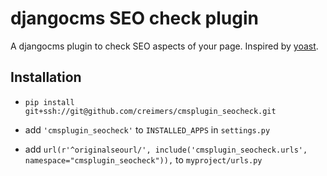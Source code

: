 <!--[![Latest Version](https://pypip.in/version/cmsplugin_seocheck/badge.svg)](https://pypi.python.org/pypi/cmsplugin-seocheck/)-->
<!--[![Supported Python versions](https://pypip.in/py_versions/cmsplugin_seocheck/badge.svg)](https://pypi.python.org/pypi/cmsplugin-seocheck/)-->
<!--[![Development Status](https://pypip.in/status/cmsplugin_seocheck/badge.svg)](https://pypi.python.org/pypi/cmsplugin_seocheck/)-->
# djangocms SEO check plugin

A djangocms plugin to check SEO aspects of your page. Inspired by [yoast](https://yoast.com/).

## Installation

* ``pip install git+ssh://git@github.com/creimers/cmsplugin_seocheck.git``

* add ``'cmsplugin_seocheck'`` to ``INSTALLED_APPS`` in ``settings.py``

* add ``url(r'^originalseourl/', include('cmsplugin_seocheck.urls', namespace="cmsplugin_seocheck")),`` to ``myproject/urls.py``
